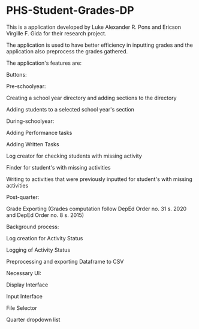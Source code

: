 # PHS-Student-Grades-DP

This is a application developed by Luke Alexander R. Pons and Ericson Virgille F. Gida
for their research project.

The application is used to have better efficiency in inputting grades and the application also preprocess the grades gathered.

The application's features are:

Buttons:

Pre-schoolyear:

Creating a school year directory and adding sections to the directory

Adding students to a selected school year's section

During-schoolyear:

Adding Performance tasks

Adding Written Tasks

Log creator for checking students with missing activity

Finder for student's with missing activities

Writing to activities that were previously inputted for student's with missing activities

Post-quarter:

Grade Exporting (Grades computation follow DepEd Order no. 31 s. 2020 and DepEd Order no. 8 s. 2015)


Background process:

Log creation for Activity Status

Logging of Activity Status

Preprocessing and exporting Dataframe to CSV


Necessary UI:

Display Interface

Input Interface

File Selector

Quarter dropdown list
